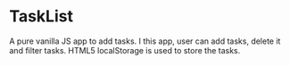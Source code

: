 # TaskList

A pure vanilla JS app to add tasks.
I this app, user can add tasks, delete it and filter tasks.
HTML5 localStorage is used to store the tasks.